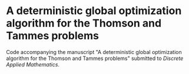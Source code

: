 # A deterministic global optimization algorithm for the Thomson and Tammes problems

Code accompanying the manuscript "A deterministic global optimization algorithm for the Thomson and Tammes problems" submitted to *Discrete Applied Mathematics*.
